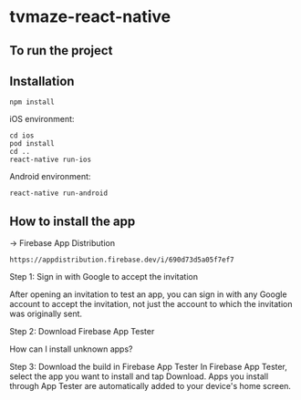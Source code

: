 # tvmaze-react-native

## To run the project ##

## Installation

```
npm install
```
iOS environment:
```
cd ios
pod install 
cd ..
react-native run-ios
```
Android environment:
```
react-native run-android
```

## How to install the app ##

-> Firebase App Distribution

```
https://appdistribution.firebase.dev/i/690d73d5a05f7ef7
```

Step 1: Sign in with Google to accept the invitation

After opening an invitation to test an app, you can sign in with any Google account to accept the invitation, not just the account to which the invitation was originally sent.

Step 2: Download Firebase App Tester

How can I install unknown apps?

Step 3: Download the build in Firebase App Tester
In Firebase App Tester, select the app you want to install and tap Download. Apps you install through App Tester are automatically added to your device's home screen.